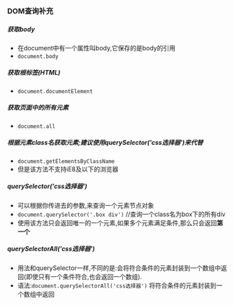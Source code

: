 ### DOM查询补充
##### 获取body
- 在document中有一个属性叫body,它保存的是body的引用
- `document.body`
##### 获取根标签(HTML)
- `document.documentElement`
##### 获取页面中的所有元素
- `document.all`
##### 根据元素class名获取元素;建议使用querySelector('css选择器')来代替
- `document.getElementsByClassName`
- 但是该方法不支持iE8及以下的浏览器
##### querySelector('css选择器')
- 可以根据你传进去的参数,来查询一个元素节点对象
- `document.querySelector('.box div')` //查询一个class名为box下的所有div
- 使用该方法只会返回唯一的一个元素,如果多个元素满足条件,那么只会返回**第一个**

##### querySelectorAll('css选择器')
- 用法和querySelector一样,不同的是:会将符合条件的元素封装到一个数组中返回(即使只有一个条件符合,也会返回一个数组).
- 语法:`document.querySelectorAll('css选择器')` 将符合条件的元素封装到一个数组中返回
